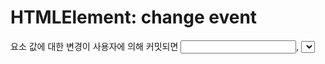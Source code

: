 # HTMLElement: change event

요소 값에 대한 변경이 사용자에 의해 커밋되면 <input>, <select> 및 <textarea> 요소에 대해 변경 이벤트가 발생한다. 입력 이벤트와 달리 요소 값이 변경될 때마다 변경 이벤트가 반드시 발생하는 것은 아니다.     

변경되는 요소의 종류와 사용자가 요소와 상호 작용하는 방식에 따라 변경 이벤트가 다른 순간에 발생한다.     

요소가 <input type="radio"> 및 <input type="checkbox">에 대해 (클릭하거나 키보드를 사용하여) 체크된 경우;
사용자가 변경 사항을 명시적으로 커밋하는 경우(예: 마우스 클릭으로 <select>의 드롭다운에서 값 선택, <input type="date">에 대한 날짜 선택기에서 날짜 선택, <input type="file">에 대한 파일 선택기 등);
요소의 값이 변경되었지만 커밋되지 않은 후 포커스를 잃는 경우(예: <textarea> 또는 <input type="text">의 값을 편집한 후).     
HTML 사양은 변경 이벤트를 발생시켜야 하는 <input> 유형을 나열한다.     
  
### Example
```HTML
<label>Choose an ice cream flavor:
  <select class="ice-cream" name="ice-cream">
    <option value="">Select One …</option>
    <option value="chocolate">Chocolate</option>
    <option value="sardine">Sardine</option>
    <option value="vanilla">Vanilla</option>
  </select>
</label>
<div class="result"></div>
```
```javascript
const selectElement = document.querySelector('.ice-cream');

selectElement.addEventListener('change', (event) => {
  const result = document.querySelector('.result');
  result.textContent = `You like ${event.target.value}`;
});
```

### Text input element

<input type="text">를 포함한 일부 요소의 경우 컨트롤이 포커스를 잃을 때까지 변경 이벤트가 발생하지 않는다. 아래 필드에 무언가를 입력한 다음 다른 곳을 클릭하여 이벤트를 트리거하십시오.     


# HTMLElement: beforeinput event

DOM beforeinput 이벤트는 <input>, <select> 또는 <textarea> 요소의 값이 수정되려고 할 때 발생한다. 이벤트는 contenteditable이 활성화된 요소와 designMode가 켜져 있는 모든 요소에도 적용.     

이렇게 하면 브라우저가 DOM 트리를 수정하기 전에 웹 앱이 텍스트 편집 동작을 재정의할 수 있으며 성능을 향상시키기 위해 입력 이벤트에 대한 더 많은 제어를 제공한다.     

contenteditable 및 designMode의 경우 이벤트 대상은 편집 호스트. 이러한 속성이 여러 요소에 적용되는 경우 편집 호스트는 상위 요소를 편집할 수 없는 가장 가까운 상위 요소.     

### Example
다음 함수는 beforeinput 및 getTargetRanges가 지원되는 경우 true를 반환한다. 
```
function isBeforeInputEventAvailable() {
  return window.InputEvent && typeof InputEvent.prototype.getTargetRanges === "function";
}
```

### Simple logger
이 예제는 해당 값을 <input> 요소에 적용된 새 값으로 바꾸기 직전에 요소의 현재 값을 기록한다.     
```HTML
<input placeholder="Enter some text" name="name"/>
<p id="values"></p>
```
```JavaScript
const input = document.querySelector('input');
const log = document.getElementById('values');

input.addEventListener('beforeinput', updateValue);

function updateValue(e) {
  log.textContent = e.target.value;
}
```


# HTMLElement: input event

<input>, <select> 또는 <textarea> 요소의 값이 변경되면 입력 이벤트가 발생한다.     

이벤트는 contenteditable이 활성화된 요소와 designMode가 켜져 있는 모든 요소에도 적용. contenteditable 및 designMode의 경우 이벤트 대상은 편집 호스트. 이러한 속성이 여러 요소에 적용되는 경우 편집 호스트는 상위 요소를 편집할 수 없는 가장 가까운 상위 요소.     

type=checkbox 또는 type=radio인 <input> 요소의 경우 HTML5 사양에 따라 사용자가 컨트롤을 토글할 때마다 입력 이벤트가 발생해야 한다. 그러나 역사적으로 항상 그렇지는 않았습니다. 호환성을 확인하거나 이러한 유형의 요소에 대해 변경 이벤트를 대신 사용하십시오.     

> 참고: 입력 이벤트는 요소 값이 변경될 때마다 발생한다. 이것은 Enter 키를 누르거나 옵션 목록에서 값을 선택하는 것과 같이 값이 커밋될 때만 발생하는 변경 이벤트와 다릅니다.     

### Example
이 예는 <input> 요소의 값을 변경할 때마다 값을 기록한다.     
```HTML
<input placeholder="Enter some text" name="name"/>
<p id="values"></p>
```
```JavaScript
const input = document.querySelector('input');
const log = document.getElementById('values');

input.addEventListener('input', updateValue);

function updateValue(e) {
  log.textContent = e.target.value;
}
```




